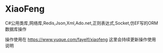 # XiaoFeng
C#公用类库,网络库,Redis,Json,Xml,Ado.net,正则表达式,Socket,仿EF写的ORM数据库操作

操作使用在
https://www.yuque.com/fayelf/xiaofeng
这里会持续更新操作使用说明
